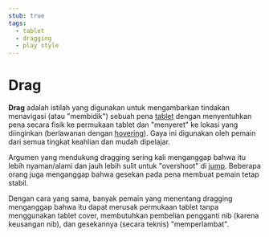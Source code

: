 ```yaml
---
stub: true
tags:
  - tablet
  - dragging
  - play style
---
```


# Drag

**Drag** adalah istilah yang digunakan untuk mengambarkan tindakan menavigasi (atau "membidik") sebuah pena [tablet](/wiki/Gameplay/Input_device/Graphics_tablet) dengan menyentuhkan pena secara fisik ke permukaan tablet dan "menyeret" ke lokasi yang diinginkan (berlawanan dengan [hovering](/wiki/Play_style/Hover)). Gaya ini digunakan oleh pemain dari semua tingkat keahlian dan mudah dipelajar.

Argumen yang mendukung dragging sering kali menganggap bahwa itu lebih nyaman/alami dan jauh lebih sulit untuk "overshoot" di [jump](/wiki/Beatmap/Pattern/Jump). Beberapa orang juga menganggap bahwa gesekan pada pena membuat pemain tetap stabil.

Dengan cara yang sama, banyak pemain yang menentang dragging menganggap bahwa itu dapat merusak permukaan tablet tanpa menggunakan tablet cover, membutuhkan pembelian pengganti nib (karena keusangan nib), dan gesekannya (secara teknis) "memperlambat".
